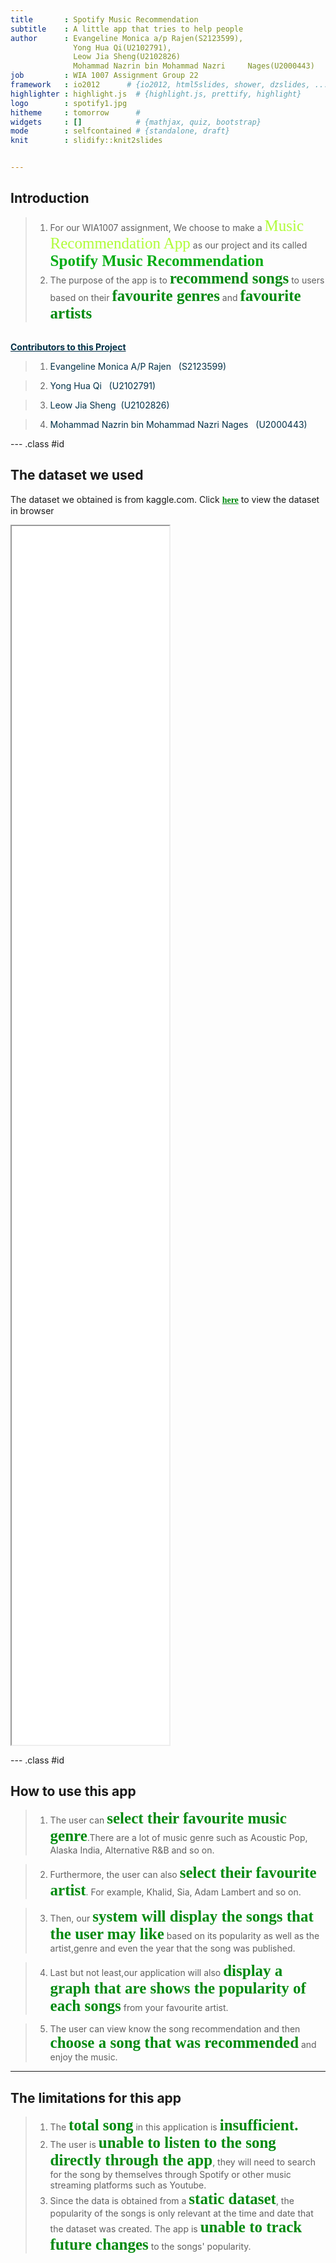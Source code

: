 ```yaml
---
title       : Spotify Music Recommendation
subtitle    : A little app that tries to help people
author      : Evangeline Monica a/p Rajen(S2123599),
              Yong Hua Qi(U2102791),
              Leow Jia Sheng(U2102826)
              Mohammad Nazrin bin Mohammad Nazri     Nages(U2000443)
job         : WIA 1007 Assignment Group 22 
framework   : io2012      # {io2012, html5slides, shower, dzslides, ...}
highlighter : highlight.js  # {highlight.js, prettify, highlight}
logo        : spotify1.jpg
hitheme     : tomorrow      # 
widgets     : []            # {mathjax, quiz, bootstrap}
mode        : selfcontained # {standalone, draft}
knit        : slidify::knit2slides


---
```


## Introduction

> 1. For our WIA1007 assignment, We choose to make a <span style ="color: #B0FC38; font-weight: strong; font-family: 'Constantia',Serif; font-size: 25px;">Music Recommendation App</span> as our project and its called <span style="color: #03AC13; font-weight: bold; font-family: 'Constantia',Serif; font-size: 25px;">Spotify Music Recommendation</span>
> 2. The purpose of the app is to <span style="font-family: 'Constantia',Serif; color: #028A0F; font-weight: bold;font-size: 25px;">recommend songs</span> to users based on their <span style="color: #028A0F; font-family: 'Constantia',Serif; font-weight: bold;font-size: 25px;">favourite genres</span> and <span style="color: #028A0F; font-family: 'Constantia',Serif; font-weight: bold;font-size: 25px;">favourite artists</span>

</br>
<span style="font-weight: bold; text-decoration: underline; color: #023047;">Contributors to this Project</span>

> 1. <span style="color: #023047;">Evangeline Monica A/P Rajen &nbsp; (S2123599)</span>     

> 2. <span style="color: #023047;">Yong Hua Qi  &nbsp;  (U2102791)</span>      

> 3. <span style="color: #023047;">Leow Jia Sheng &nbsp;(U2102826)</span>        

> 4. <span style="color: #023047;">Mohammad Nazrin bin Mohammad Nazri Nages &nbsp;  (U2000443) </span>      

--- .class #id 

## The dataset we used
<span>The dataset we obtained is from kaggle.com. Click <a href ="https://www.kaggle.com/leonardopena/top-spotify-songs-from-20102019-by-year" style="font-family: 'Constantia',Serif; color: #028A0F; font-weight: bold;">here</a> to view the dataset in browser</span>
<iframe src="top10s.html" width=50% height=50% allowtransparency="true"> </iframe>

--- .class #id 
## How to use this app

> 1. The user can <span style="color: #028A0F; font-family: 'Constantia',Serif; font-weight: bold;font-size: 25px;">select their favourite music genre</span>.There are a lot of music genre such as Acoustic Pop, Alaska India, Alternative R&B and so on.

> 2. Furthermore, the user can also <span style="color: #028A0F; font-family: 'Constantia',Serif; font-weight: bold;font-size: 25px;">select their favourite artist</span>. For example, Khalid, Sia, Adam Lambert and so on.

> 3. Then, our <span style="color: #028A0F; font-family: 'Constantia',Serif; font-weight: bold;font-size: 25px;">system will display the songs that the user may like</span> based on its popularity as well as the artist,genre and even the year that the song was published.

> 4. Last but not least,our application will also <span style="color: #028A0F; font-family: 'Constantia',Serif; font-weight: bold;font-size: 25px;">display a graph that are shows the popularity of each songs</span> from your favourite artist.

> 5. The user can view know the song recommendation and then <span style="color: #028A0F; font-family: 'Constantia',Serif; font-weight: bold;font-size: 25px;">choose a song that was recommended</span> and enjoy the music.



--- 
## The limitations for this app

> 1. The <span style="color: #028A0F; font-family: 'Constantia',Serif; font-weight: bold;font-size: 25px;">total song</span> in this application is <span style="color: #028A0F; font-family: 'Constantia',Serif; font-weight: bold;font-size: 25px;">insufficient.</span>
> 2. The user is <span style="color: #028A0F; font-family: 'Constantia',Serif; font-weight: bold;font-size: 25px;">unable to listen to the song directly through the app</span>, they will need to search for the song by themselves through Spotify or other music streaming platforms such as Youtube.
> 3. Since the data is obtained from a <span style="color: #028A0F; font-family: 'Constantia',Serif; font-weight: bold;font-size: 25px;">static dataset</span>, the popularity of the songs is only relevant at the time and date that the dataset was created. The app is <span style="color: #028A0F; font-family: 'Constantia',Serif; font-weight: bold;font-size: 25px;">unable to track future changes</span> to the songs' popularity.
